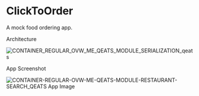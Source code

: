 # ClickToOrder
A mock food ordering app.

Architecture

![CONTAINER_REGULAR_OVW_ME_QEATS_MODULE_SERIALIZATION_qeats](https://user-images.githubusercontent.com/25725771/132870034-75c4b07f-48cf-4e84-8d82-5ebdc757df7d.jpeg)



App Screenshot

![CONTAINER-REGULAR-OVW-ME-QEATS-MODULE-RESTAURANT-SEARCH_QEATS App Image](https://user-images.githubusercontent.com/25725771/132870243-8ea68d04-9128-4322-8998-a95d8ab343a5.jpeg)
